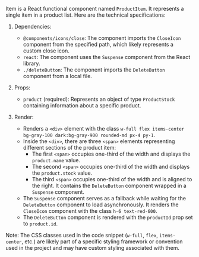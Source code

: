 Item is a React functional component named `ProductItem`. It represents a single item in a product list. Here are the technical specifications:

1. Dependencies:

   - `@components/icons/close`: The component imports the `CloseIcon` component from the specified path, which likely represents a custom close icon.
   - `react`: The component uses the `Suspense` component from the React library.
   - `./deleteButton`: The component imports the `DeleteButton` component from a local file.

2. Props:

   - `product` (required): Represents an object of type `ProductStock` containing information about a specific product.

3. Render:
   - Renders a `<div>` element with the class `w-full flex items-center bg-gray-100 dark:bg-gray-900 rounded-md px-4 py-1`.
   - Inside the `<div>`, there are three `<span>` elements representing different sections of the product item:
     - The first `<span>` occupies one-third of the width and displays the `product.name` value.
     - The second `<span>` occupies one-third of the width and displays the `product.stock` value.
     - The third `<span>` occupies one-third of the width and is aligned to the right. It contains the `DeleteButton` component wrapped in a `Suspense` component.
   - The `Suspense` component serves as a fallback while waiting for the `DeleteButton` component to load asynchronously. It renders the `CloseIcon` component with the class `h-6 text-red-600`.
   - The `DeleteButton` component is rendered with the `productId` prop set to `product.id`.

Note: The CSS classes used in the code snippet (`w-full`, `flex`, `items-center`, etc.) are likely part of a specific styling framework or convention used in the project and may have custom styling associated with them.
